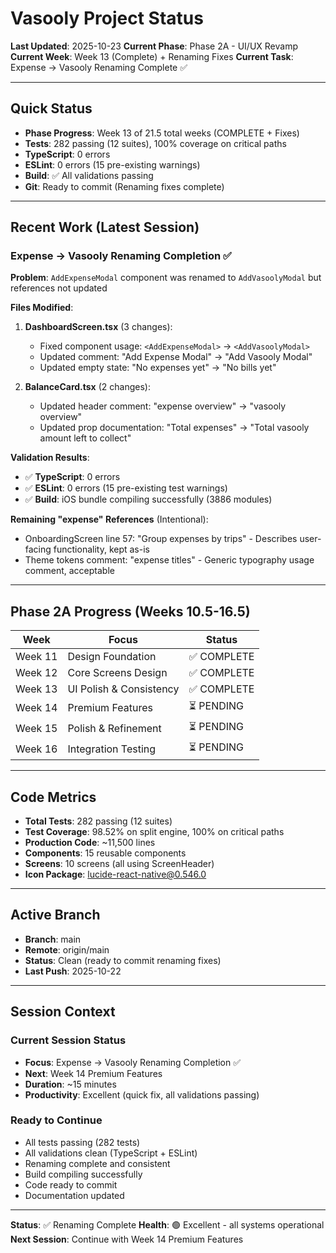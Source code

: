 # Vasooly Project Status

**Last Updated**: 2025-10-23
**Current Phase**: Phase 2A - UI/UX Revamp
**Current Week**: Week 13 (Complete) + Renaming Fixes
**Current Task**: Expense → Vasooly Renaming Complete ✅

---

## Quick Status

- **Phase Progress**: Week 13 of 21.5 total weeks (COMPLETE + Fixes)
- **Tests**: 282 passing (12 suites), 100% coverage on critical paths
- **TypeScript**: 0 errors
- **ESLint**: 0 errors (15 pre-existing warnings)
- **Build**: ✅ All validations passing
- **Git**: Ready to commit (Renaming fixes complete)

---

## Recent Work (Latest Session)

### Expense → Vasooly Renaming Completion ✅

**Problem**: `AddExpenseModal` component was renamed to `AddVasoolyModal` but references not updated

**Files Modified**:

1. **DashboardScreen.tsx** (3 changes):
   - Fixed component usage: `<AddExpenseModal>` → `<AddVasoolyModal>`
   - Updated comment: "Add Expense Modal" → "Add Vasooly Modal"
   - Updated empty state: "No expenses yet" → "No bills yet"

2. **BalanceCard.tsx** (2 changes):
   - Updated header comment: "expense overview" → "vasooly overview"
   - Updated prop documentation: "Total expenses" → "Total vasooly amount left to collect"

**Validation Results**:
- ✅ **TypeScript**: 0 errors
- ✅ **ESLint**: 0 errors (15 pre-existing test warnings)
- ✅ **Build**: iOS bundle compiling successfully (3886 modules)

**Remaining "expense" References** (Intentional):
- OnboardingScreen line 57: "Group expenses by trips" - Describes user-facing functionality, kept as-is
- Theme tokens comment: "expense titles" - Generic typography usage comment, acceptable

---

## Phase 2A Progress (Weeks 10.5-16.5)

| Week | Focus | Status |
|------|-------|--------|
| Week 11 | Design Foundation | ✅ COMPLETE |
| Week 12 | Core Screens Design | ✅ COMPLETE |
| Week 13 | UI Polish & Consistency | ✅ COMPLETE |
| Week 14 | Premium Features | ⏳ PENDING |
| Week 15 | Polish & Refinement | ⏳ PENDING |
| Week 16 | Integration Testing | ⏳ PENDING |

---

## Code Metrics

- **Total Tests**: 282 passing (12 suites)
- **Test Coverage**: 98.52% on split engine, 100% on critical paths
- **Production Code**: ~11,500 lines
- **Components**: 15 reusable components
- **Screens**: 10 screens (all using ScreenHeader)
- **Icon Package**: lucide-react-native@0.546.0

---

## Active Branch

- **Branch**: main
- **Remote**: origin/main
- **Status**: Clean (ready to commit renaming fixes)
- **Last Push**: 2025-10-22

---

## Session Context

### Current Session Status
- **Focus**: Expense → Vasooly Renaming Completion ✅
- **Next**: Week 14 Premium Features
- **Duration**: ~15 minutes
- **Productivity**: Excellent (quick fix, all validations passing)

### Ready to Continue
- All tests passing (282 tests)
- All validations clean (TypeScript + ESLint)
- Renaming complete and consistent
- Build compiling successfully
- Code ready to commit
- Documentation updated

---

**Status**: ✅ Renaming Complete
**Health**: 🟢 Excellent - all systems operational
**Next Session**: Continue with Week 14 Premium Features
